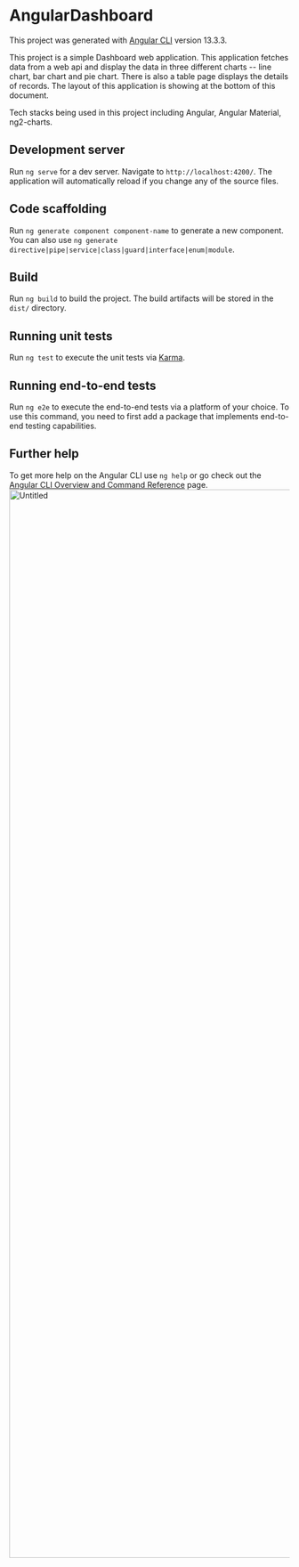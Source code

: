 # AngularDashboard

This project was generated with [Angular CLI](https://github.com/angular/angular-cli) version 13.3.3.

This project is a simple Dashboard web application. This application fetches data from a web api and display the data in three different charts -- line chart, bar chart and pie chart. There is also a table page displays the details of records. The layout of this application is showing at the bottom of this document.

Tech stacks being used in this project including Angular, Angular Material, ng2-charts.

## Development server

Run `ng serve` for a dev server. Navigate to `http://localhost:4200/`. The application will automatically reload if you change any of the source files.

## Code scaffolding

Run `ng generate component component-name` to generate a new component. You can also use `ng generate directive|pipe|service|class|guard|interface|enum|module`.

## Build

Run `ng build` to build the project. The build artifacts will be stored in the `dist/` directory.

## Running unit tests

Run `ng test` to execute the unit tests via [Karma](https://karma-runner.github.io).

## Running end-to-end tests

Run `ng e2e` to execute the end-to-end tests via a platform of your choice. To use this command, you need to first add a package that implements end-to-end testing capabilities.

## Further help

To get more help on the Angular CLI use `ng help` or go check out the [Angular CLI Overview and Command Reference](https://angular.io/cli) page.
<img width="1920" alt="Untitled" src="https://user-images.githubusercontent.com/38976947/174316991-6f9379ef-23d5-4992-8a13-3878ac386e51.png">

